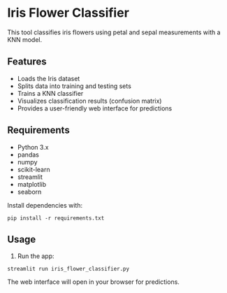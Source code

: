# Iris Flower Classifier

This tool classifies iris flowers using petal and sepal measurements with a KNN model.

## Features
- Loads the Iris dataset
- Splits data into training and testing sets
- Trains a KNN classifier
- Visualizes classification results (confusion matrix)
- Provides a user-friendly web interface for predictions

## Requirements
- Python 3.x
- pandas
- numpy
- scikit-learn
- streamlit
- matplotlib
- seaborn

Install dependencies with:
```
pip install -r requirements.txt
```

## Usage
1. Run the app:
```
streamlit run iris_flower_classifier.py
```

The web interface will open in your browser for predictions. 
